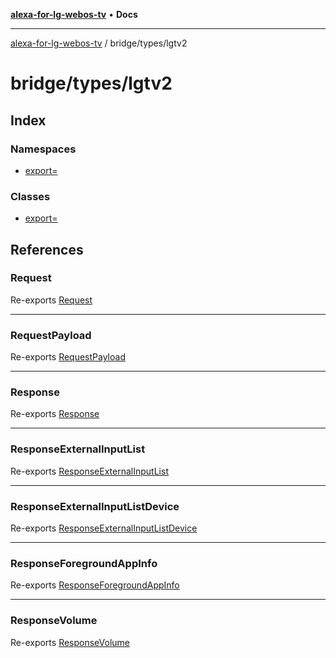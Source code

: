 [**alexa-for-lg-webos-tv**](../../../README.md) • **Docs**

***

[alexa-for-lg-webos-tv](../../../modules.md) / bridge/types/lgtv2

# bridge/types/lgtv2

## Index

### Namespaces

- [export=](namespaces/export=/README.md)

### Classes

- [export=](classes/export=.md)

## References

### Request

Re-exports [Request](namespaces/export=/interfaces/Request.md)

***

### RequestPayload

Re-exports [RequestPayload](namespaces/export=/interfaces/RequestPayload.md)

***

### Response

Re-exports [Response](namespaces/export=/interfaces/Response.md)

***

### ResponseExternalInputList

Re-exports [ResponseExternalInputList](namespaces/export=/interfaces/ResponseExternalInputList.md)

***

### ResponseExternalInputListDevice

Re-exports [ResponseExternalInputListDevice](namespaces/export=/interfaces/ResponseExternalInputListDevice.md)

***

### ResponseForegroundAppInfo

Re-exports [ResponseForegroundAppInfo](namespaces/export=/interfaces/ResponseForegroundAppInfo.md)

***

### ResponseVolume

Re-exports [ResponseVolume](namespaces/export=/interfaces/ResponseVolume.md)
